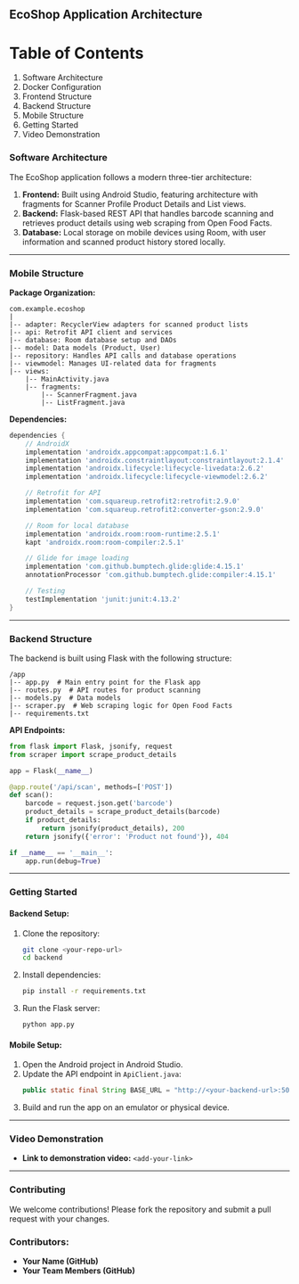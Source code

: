 ## EcoShop Application Architecture ##

# Table of Contents
1. Software Architecture
2. Docker Configuration
3. Frontend Structure
4. Backend Structure
5. Mobile Structure
6. Getting Started
7. Video Demonstration

### Software Architecture
The EcoShop application follows a modern three-tier architecture:


1. **Frontend:** Built using Android Studio, featuring architecture with fragments for Scanner Profile Product Details and List views.
2. **Backend:** Flask-based REST API that handles barcode scanning and retrieves product details using web scraping from Open Food Facts.
3. **Database:** Local storage on mobile devices using Room, with user information and scanned product history stored locally.

---


### Mobile Structure

**Package Organization:**

```plaintext
com.example.ecoshop
|
|-- adapter: RecyclerView adapters for scanned product lists
|-- api: Retrofit API client and services
|-- database: Room database setup and DAOs
|-- model: Data models (Product, User)
|-- repository: Handles API calls and database operations
|-- viewmodel: Manages UI-related data for fragments
|-- views:
    |-- MainActivity.java
    |-- fragments:
        |-- ScannerFragment.java
        |-- ListFragment.java
```

**Dependencies:**

```groovy
dependencies {
    // AndroidX
    implementation 'androidx.appcompat:appcompat:1.6.1'
    implementation 'androidx.constraintlayout:constraintlayout:2.1.4'
    implementation 'androidx.lifecycle:lifecycle-livedata:2.6.2'
    implementation 'androidx.lifecycle:lifecycle-viewmodel:2.6.2'

    // Retrofit for API
    implementation 'com.squareup.retrofit2:retrofit:2.9.0'
    implementation 'com.squareup.retrofit2:converter-gson:2.9.0'

    // Room for local database
    implementation 'androidx.room:room-runtime:2.5.1'
    kapt 'androidx.room:room-compiler:2.5.1'

    // Glide for image loading
    implementation 'com.github.bumptech.glide:glide:4.15.1'
    annotationProcessor 'com.github.bumptech.glide:compiler:4.15.1'

    // Testing
    testImplementation 'junit:junit:4.13.2'
}
```

---

### Backend Structure
The backend is built using Flask with the following structure:

```plaintext
/app
|-- app.py  # Main entry point for the Flask app
|-- routes.py  # API routes for product scanning
|-- models.py  # Data models
|-- scraper.py  # Web scraping logic for Open Food Facts
|-- requirements.txt
```

**API Endpoints:**

```python
from flask import Flask, jsonify, request
from scraper import scrape_product_details

app = Flask(__name__)

@app.route('/api/scan', methods=['POST'])
def scan():
    barcode = request.json.get('barcode')
    product_details = scrape_product_details(barcode)
    if product_details:
        return jsonify(product_details), 200
    return jsonify({'error': 'Product not found'}), 404

if __name__ == '__main__':
    app.run(debug=True)
```

---

### Getting Started

#### Backend Setup:
1. Clone the repository:
   ```bash
   git clone <your-repo-url>
   cd backend
   ```
2. Install dependencies:
   ```bash
   pip install -r requirements.txt
   ```
3. Run the Flask server:
   ```bash
   python app.py
   ```

#### Mobile Setup:
1. Open the Android project in Android Studio.
2. Update the API endpoint in `ApiClient.java`:
   ```java
   public static final String BASE_URL = "http://<your-backend-url>:5000/api/";
   ```
3. Build and run the app on an emulator or physical device.

---

### Video Demonstration
- **Link to demonstration video:** `<add-your-link>`

---

### Contributing
We welcome contributions! Please fork the repository and submit a pull request with your changes.

### Contributors:
- **Your Name (GitHub)**
- **Your Team Members (GitHub)**
